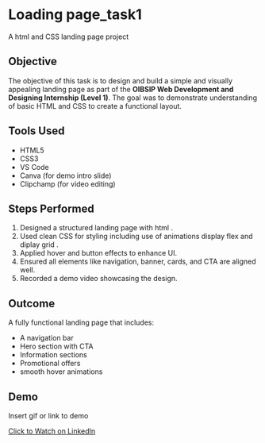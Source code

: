 
# Loading page_task1
  A html and CSS landing page project




## Objective

   The objective of this task is to design and build a simple and visually appealing landing page as part of the **OIBSIP Web Development and Designing Internship (Level 1)**. The goal was to demonstrate understanding of basic HTML and CSS to create a  functional layout.                                                   

## Tools Used

- HTML5
- CSS3
- VS Code
- Canva (for demo intro slide)
- Clipchamp (for video editing)
## Steps Performed

1. Designed a structured landing page with html .
2. Used clean CSS for styling including use of animations display flex and diplay grid .
3. Applied hover and button effects to enhance UI.
4. Ensured all elements like navigation, banner, cards, and CTA are aligned well.
5. Recorded a demo video showcasing the design.
## Outcome

A fully functional landing page that includes:
- A navigation bar
- Hero section with CTA
- Information sections
- Promotional offers
- smooth hover animations

## Demo

Insert gif or link to demo

[Click to Watch on LinkedIn](https://www.linkedin.com/posts/kaustav-pal-397297279_level1-task-1-landing-page-completed-activity-7350593818703908864-vKDt?utm_source=share&utm_medium=member_desktop&rcm=ACoAAEPZ8mMBIOJb6KttwWAPHe1tLuPohtEhq8Q)
